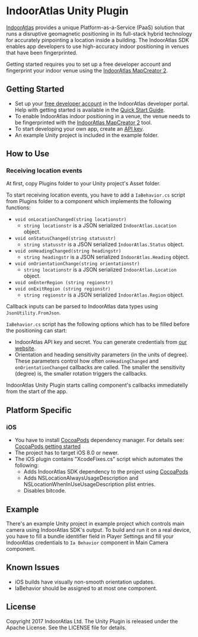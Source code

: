 # IndoorAtlas Unity Plugin

[IndoorAtlas](https://www.indooratlas.com/) provides a unique Platform-as-a-Service (PaaS) solution that runs a disruptive geomagnetic positioning in its full-stack hybrid technology for accurately pinpointing a location inside a building. The IndoorAtlas SDK enables app developers to use high-accuracy indoor positioning in venues that have been fingerprinted.

Getting started requires you to set up a free developer account and fingerprint your indoor venue using the [IndoorAtlas MapCreator 2](https://play.google.com/store/apps/details?id=com.indooratlas.android.apps.jaywalker).

## Getting Started

* Set up your [free developer account](https://app.indooratlas.com) in the IndoorAtlas developer portal. Help with getting started is available in the [Quick Start Guide](http://docs.indooratlas.com/quick-start-guide.html).
* To enable IndoorAtlas indoor positioning in a venue, the venue needs to be fingerprinted with the [IndoorAtlas MapCreator 2](https://play.google.com/store/apps/details?id=com.indooratlas.android.apps.jaywalker) tool.
* To start developing your own app, create an [API key](https://app.indooratlas.com/apps).
* An example Unity project is included in the example folder.

## How to Use
### Receiving location events

At first, copy Plugins folder to your Unity project's Asset folder.

To start receiving location events, you have to add a `IaBehavior.cs` script from Plugins folder to a component which implements the following functions:

* `void onLocationChanged(string locationstr)`
    - `string locationstr` is a JSON serialized `IndoorAtlas.Location` object.
* `void onStatusChanged(string statusstr)`
    - `string statusstr` is a JSON serialized `IndoorAtlas.Status` object.
* `void onHeadingChanged(string headingstr)`
    - `string headingstr` is a JSON serialized `IndoorAtlas.Heading` object.
* `void onOrientationChange(string orientationstr)`
    - `string locationstr` is a JSON serialized `IndoorAtlas.Location` object.
* `void onEnterRegion (string regionstr)`
* `void onExitRegion (string regionstr)`
    - `string regionstr` is a JSON serialized `IndoorAtlas.Region` object.

Callback inputs can be parsed to IndoorAtlas data types using `JsonUtility.FromJson`.

`IaBehavior.cs` script has the following options which has to be filled before the positioning can start:

* IndoorAtlas API key and secret. You can generate credentials from [our website](https://app.indooratlas.com/apps).
* Orientation and heading sensitivity parameters (in the units of degree). These parameters control how often `onHeadingChanged` and `onOrientationChanged` callbacks are called. The smaller the sensitivity (degree) is, the smaller rotation triggers the callbacks.

IndoorAtlas Unity Plugin starts calling component's callbacks immediatelly from the start of the app.


## Platform Specific
### iOS

* You have to install [CocoaPods](https://cocoapods.org) dependency manager. For details see: [CocoaPods getting started](https://guides.cocoapods.org/using/getting-started.html)
* The project has to target iOS 8.0 or newer.
* The iOS plugin contains "XcodeFixes.cs" script which automates the following:
    - Adds IndoorAtlas SDK dependency to the project using [CocoaPods](https://cocoapods.org)
    - Adds NSLocationAlwaysUsageDescription and NSLocationWhenInUseUsageDescription plist entries.
    - Disables bitcode.

## Example

There's an example Unity project in example project which controls main camera using IndoorAtlas SDK's output.
To build and run it on a real device, you have to fill a bundle identifier field in Player Settings and fill
your IndoorAtlas credentials to `Ia Behavior` component in Main Camera component.

## Known Issues

* iOS builds have visually non-smooth orientation updates.
* IaBehavior should be assigned to at most one component.

## License

Copyright 2017 IndoorAtlas Ltd. The Unity Plugin is released under the Apache License. See the LICENSE file for details.


